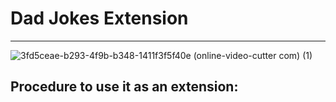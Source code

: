 # Dad Jokes Extension


---


![3fd5ceae-b293-4f9b-b348-1411f3f5f40e (online-video-cutter com) (1)](https://user-images.githubusercontent.com/87390353/175388097-2547176f-242b-49b5-8eac-f81e07111955.gif)

## Procedure to use it as an extension:
